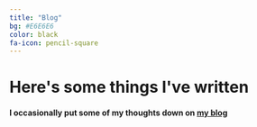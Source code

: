 ```yaml
---
title: "Blog"
bg: #E6E6E6
color: black
fa-icon: pencil-square
---
```

# Here's some things I've written

#### I occasionally put some of my thoughts down on [my blog](http://nevercinderella.com/)

